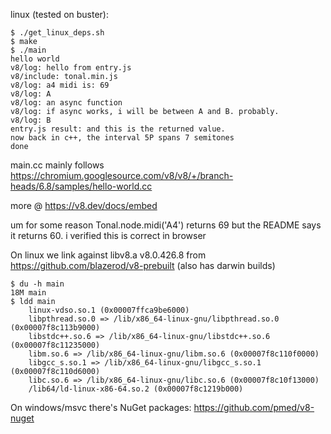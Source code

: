 linux (tested on buster):

```
$ ./get_linux_deps.sh
$ make
$ ./main
hello world
v8/log: hello from entry.js
v8/include: tonal.min.js
v8/log: a4 midi is: 69
v8/log: A
v8/log: an async function
v8/log: if async works, i will be between A and B. probably.
v8/log: B
entry.js result: and this is the returned value.
now back in c++, the interval 5P spans 7 semitones
done
```

main.cc mainly follows https://chromium.googlesource.com/v8/v8/+/branch-heads/6.8/samples/hello-world.cc

more @ https://v8.dev/docs/embed

um for some reason Tonal.node.midi('A4') returns 69 but the README says it returns 60. i verified this is correct in browser

On linux we link against libv8.a v8.0.426.8 from https://github.com/blazerod/v8-prebuilt (also has darwin builds)

```
$ du -h main
18M main
$ ldd main
    linux-vdso.so.1 (0x00007ffca9be6000)
    libpthread.so.0 => /lib/x86_64-linux-gnu/libpthread.so.0 (0x00007f8c113b9000)
    libstdc++.so.6 => /lib/x86_64-linux-gnu/libstdc++.so.6 (0x00007f8c11235000)
    libm.so.6 => /lib/x86_64-linux-gnu/libm.so.6 (0x00007f8c110f0000)
    libgcc_s.so.1 => /lib/x86_64-linux-gnu/libgcc_s.so.1 (0x00007f8c110d6000)
    libc.so.6 => /lib/x86_64-linux-gnu/libc.so.6 (0x00007f8c10f13000)
    /lib64/ld-linux-x86-64.so.2 (0x00007f8c1219b000)
```

On windows/msvc there's NuGet packages: https://github.com/pmed/v8-nuget
